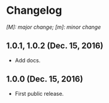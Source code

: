 # Changelog

*[M]: major change; [m]: minor change*

## 1.0.1, 1.0.2 (Dec. 15, 2016)

* Add docs.

## 1.0.0 (Dec. 15, 2016)

* First public release.

